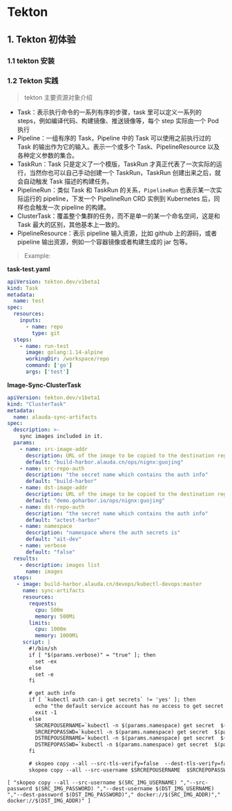 # Tekton

## 1. Tekton 初体验

### 1.1 tekton 安装

### 1.2 Tekton 实践

> tekton 主要资源对象介绍
- Task：表示执行命令的一系列有序的步骤，task 里可以定义一系列的 steps，例如编译代码、构建镜像、推送镜像等，每个 step 实际由一个 Pod 执行
- Pipeline：一组有序的 Task，Pipeline 中的 Task 可以使用之前执行过的 Task 的输出作为它的输入。表示一个或多个 Task、PipelineResource 以及各种定义参数的集合。
- TaskRun：Task 只是定义了一个模版，TaskRun 才真正代表了一次实际的运行，当然你也可以自己手动创建一个 TaskRun，TaskRun 创建出来之后，就会自动触发 Task 描述的构建任务。
- PipelineRun：类似 Task 和 TaskRun 的关系，`PipelineRun` 也表示某一次实际运行的 pipeline，下发一个 PipelineRun CRD 实例到 Kubernetes 后，同样也会触发一次 pipeline 的构建。
- ClusterTask：覆盖整个集群的任务，而不是单一的某一个命名空间，这是和 Task 最大的区别，其他基本上一致的。
- PipelineResource：表示 pipeline 输入资源，比如 github 上的源码，或者 pipeline 输出资源，例如一个容器镜像或者构建生成的 jar 包等。



> Example:


**task-test.yaml**

```yaml
apiVersion: tekton.dev/v1beta1
kind: Task
metadata:
  name: test
spec:
  resources:
    inputs:
      - name: repo
        type: git
  steps:
    - name: run-test
      image: golang:1.14-alpine
      workingDir: /workspace/repo
      command: ['go']
      args: ['test']
```



**Image-Sync-ClusterTask**

```yaml
apiVersion: tekton.dev/v1beta1
kind: "ClusterTask"
metadata:
  name: alauda-sync-artifacts
spec:
  description: >-
    sync images included in it.
  params:
    - name: src-image-addr
      description: URL of the image to be copied to the destination registry
      default: "build-harbor.alauda.cn/ops/nignx:guojing"
    - name: src-repo-auth
      description: "the secret name which contains the auth info"
      default: "build-harbor"
    - name: dst-image-addr
      description: URL of the image to be copied to the destination registry
      default: "demo.goharbor.io/ops/nignx:guojing"
    - name: dst-repo-auth
      description: "the secret name which contains the auth info"
      default: "actest-harbor"
    - name: namespace
      description: "namespace where the auth secrets is"
      default: "ait-dev"
    - name: verbose
      default: "false"
  results:
    - description: images list
      name: images
  steps:
   - image: build-harbor.alauda.cn/devops/kubectl-devops:master
     name: sync-artifacts
     resources:
       requests:
         cpu: 500m
         memory: 500Mi
       limits:
         cpu: 1000m
         memory: 1000Mi
     script: |
       #!/bin/sh
       if [ "$(params.verbose)" = "true" ]; then
         set -ex
       else
         set -e
       fi

       # get auth info
       if [ `kubectl auth can-i get secrets` != 'yes' ]; then
         echo "the default service account has no access to get secret $(params.src-repo-auth) and $(params.dst-repo-auth)"
         exit -1
       else
         SRCREPOUSERNAME=`kubectl -n $(params.namespace) get secret  $(params.src-repo-auth)  -oyaml | yq e '.data.username' - | base64 -d`
         SRCREPOPASSWD=`kubectl -n $(params.namespace) get secret  $(params.src-repo-auth)  -oyaml | yq e '.data.password' - | base64 -d`
         DSTREPOUSERNAME=`kubectl -n $(params.namespace) get secret  $(params.dst-repo-auth)  -oyaml | yq e '.data.username' - | base64 -d`
         DSTREPOPASSWD=`kubectl -n $(params.namespace) get secret  $(params.dst-repo-auth)  -oyaml | yq e '.data.password' - | base64 -d`
       fi

       # skopeo copy --all --src-tls-verify=false  --dest-tls-verify=false   --dest-username admin --dest-password Harbor12345 docker://$(params.src-repo)/${line#*/}  docker://demo.goharbor.io/${line#*/}
       skopeo copy --all --src-username $SRCREPOUSERNAME  $SRCREPOPASSWD --dest-username $DSTREPOUSERNAME --dest-password $DSTREPOPASSWD docker://$(params.src-image-addr) docker://$(params.dst-image-addr)


```



```
[ "skopeo copy --all --src-username $(SRC_IMG_USERNAME) ","--src-password $(SRC_IMG_PASSWORD) ","--dest-username $(DST_IMG_USERNAME) ","--dest-password $(DST_IMG_PASSWORD)"," docker://$(SRC_IMG_ADDR)"," docker://$(DST_IMG_ADDR)" ]
```

